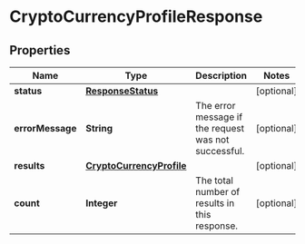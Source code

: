 # CryptoCurrencyProfileResponse

## Properties
Name | Type | Description | Notes
------------ | ------------- | ------------- | -------------
**status** | [**ResponseStatus**](ResponseStatus.md) |  |  [optional]
**errorMessage** | **String** | The error message if the request was not successful. |  [optional]
**results** | [**CryptoCurrencyProfile**](CryptoCurrencyProfile.md) |  |  [optional]
**count** | **Integer** | The total number of results in this response. |  [optional]
